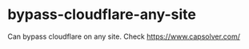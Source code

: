 # bypass-cloudflare-any-site
Can bypass cloudflare on any site. Check https://www.capsolver.com/ 











                                                                                                                    